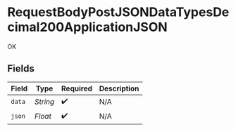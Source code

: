 # RequestBodyPostJSONDataTypesDecimal200ApplicationJSON

OK


## Fields

| Field              | Type               | Required           | Description        |
| ------------------ | ------------------ | ------------------ | ------------------ |
| `data`             | *String*           | :heavy_check_mark: | N/A                |
| `json`             | *Float*            | :heavy_check_mark: | N/A                |